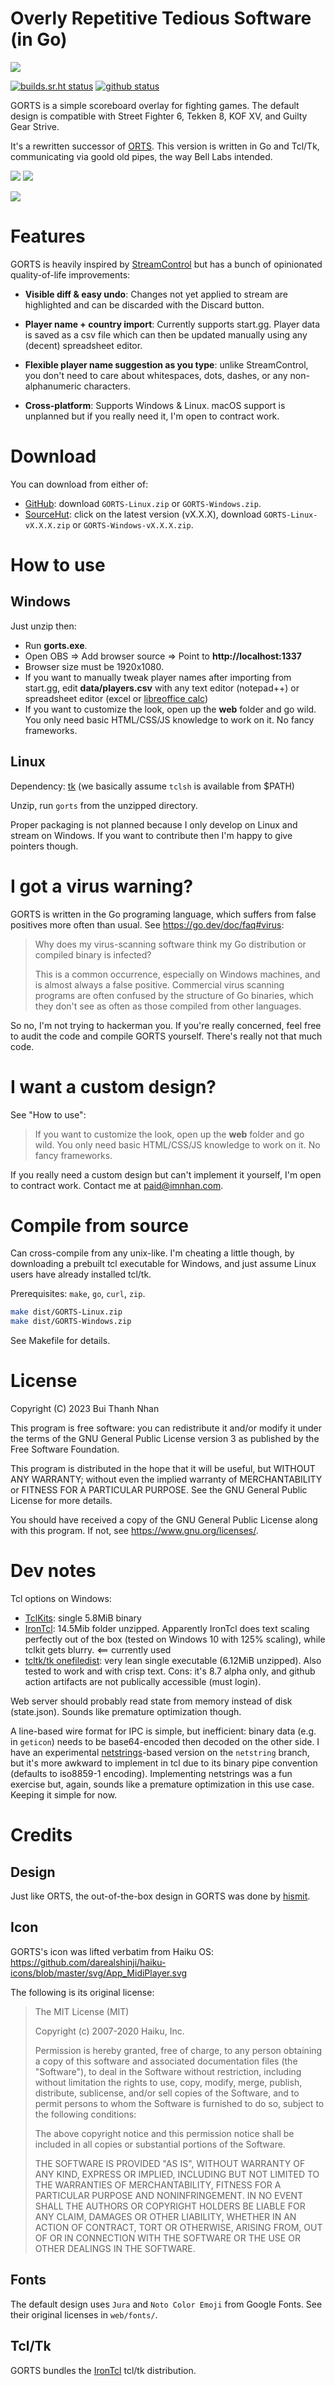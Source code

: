 # Overly Repetitive Tedious Software (in Go)

![](gorts.png)

[![builds.sr.ht status](https://builds.sr.ht/~nhanb/gorts/commits/master.svg)](https://builds.sr.ht/~nhanb/gorts/commits/master?)
[![github status](https://github.com/nhanb/gorts/actions/workflows/release.yml/badge.svg)](https://github.com/nhanb/gorts/actions/workflows/release.yml)

GORTS is a simple scoreboard overlay for fighting games. The default design is
compatible with Street Fighter 6, Tekken 8, KOF XV, and Guilty Gear Strive.

It's a rewritten successor of [ORTS][1]. This version is written in Go and
Tcl/Tk, communicating via goold old pipes, the way Bell Labs intended.

![](screenshots/tab1.png)
![](screenshots/tab2.png)

![](screenshots/gameplay.png)

# Features

GORTS is heavily inspired by [StreamControl](http://farpnut.net/streamcontrol/)
but has a bunch of opinionated quality-of-life improvements:

- **Visible diff & easy undo**: Changes not yet applied to stream are
  highlighted and can be discarded with the Discard button.

- **Player name + country import**: Currently supports start.gg.
  Player data is
  saved as a csv file which can then be updated manually using any (decent)
  spreadsheet editor.

- **Flexible player name suggestion as you type**: unlike StreamControl, you
  don't need to care about whitespaces, dots, dashes, or any non-alphanumeric
  characters.

- **Cross-platform**: Supports Windows & Linux. macOS support is unplanned but
  if you really need it, I'm open to contract work.

# Download

You can download from either of:

- [GitHub](https://github.com/nhanb/gorts/releases/latest): download
  `GORTS-Linux.zip` or `GORTS-Windows.zip`.
- [SourceHut](https://git.sr.ht/~nhanb/gorts/refs): click on the latest
  version (vX.X.X), download `GORTS-Linux-vX.X.X.zip` or
  `GORTS-Windows-vX.X.X.zip`.

# How to use

## Windows

Just unzip then:

- Run **gorts.exe**.
- Open OBS => Add browser source => Point to **http://localhost:1337**
- Browser size must be 1920x1080.
- If you want to manually tweak player names after importing from start.gg,
  edit **data/players.csv** with any text editor (notepad++) or spreadsheet
  editor (excel or [libreoffice calc][2])
- If you want to customize the look, open up the **web** folder and go wild.
  You only need basic HTML/CSS/JS knowledge to work on it. No fancy frameworks.

## Linux

Dependency: [tk](https://repology.org/project/tk/versions)
(we basically assume `tclsh` is available from $PATH)

Unzip, run `gorts` from the unzipped directory.

Proper packaging is not planned because I only develop on Linux and stream on
Windows. If you want to contribute then I'm happy to give pointers though.

# I got a virus warning?

GORTS is written in the Go programing language, which suffers from false
positives more often than usual. See <https://go.dev/doc/faq#virus>:

> Why does my virus-scanning software think my Go distribution or compiled
> binary is infected?
>
> This is a common occurrence, especially on Windows machines, and is almost
> always a false positive. Commercial virus scanning programs are often
> confused by the structure of Go binaries, which they don't see as often as
> those compiled from other languages.

So no, I'm not trying to hackerman you. If you're really concerned, feel free
to audit the code and compile GORTS yourself. There's really not that much
code.

# I want a custom design?

See "How to use":

> If you want to customize the look, open up the **web** folder and go wild.
> You only need basic HTML/CSS/JS knowledge to work on it. No fancy frameworks.

If you really need a custom design but can't implement it yourself, I'm open to
contract work. Contact me at <paid@imnhan.com>.

# Compile from source

Can cross-compile from any unix-like. I'm cheating a little though, by
downloading a prebuilt tcl executable for Windows, and just assume Linux users
have already installed tcl/tk.

Prerequisites: `make`, `go`, `curl`, `zip`.

```sh
make dist/GORTS-Linux.zip
make dist/GORTS-Windows.zip
```

See Makefile for details.

# License

Copyright (C) 2023 Bui Thanh Nhan

This program is free software: you can redistribute it and/or modify it under
the terms of the GNU General Public License version 3 as published by the Free
Software Foundation.

This program is distributed in the hope that it will be useful, but WITHOUT ANY
WARRANTY; without even the implied warranty of MERCHANTABILITY or FITNESS FOR A
PARTICULAR PURPOSE.  See the GNU General Public License for more details.

You should have received a copy of the GNU General Public License along with
this program.  If not, see <https://www.gnu.org/licenses/>.

# Dev notes

Tcl options on Windows:

- [TclKits](https://tclkits.rkeene.org/fossil/wiki/Downloads): single 5.8MiB
  binary
- [IronTcl](https://www.irontcl.com): 14.5Mib folder unzipped. Apparently
  IronTcl does text scaling perfectly out of the box (tested on Windows 10 with
  125% scaling), while tclkit gets blurry. <== currently used
- [tcltk/tk onefiledist][4]: very lean single executable (6.12MiB unzipped).
  Also tested to work and with crisp text. Cons: it's 8.7 alpha only, and
  github action artifacts are not publically accessible (must login).

Web server should probably read state from memory instead of disk (state.json).
Sounds like premature optimization though.

A line-based wire format for IPC is simple, but inefficient: binary data (e.g.
in `geticon`) needs to be base64-encoded then decoded on the other side. I have
an experimental [netstrings](https://cr.yp.to/proto/netstrings.txt)-based
version on the `netstring` branch, but it's more awkward to implement in tcl
due to its binary pipe convention (defaults to iso8859-1 encoding).
Implementing netstrings was a fun exercise but, again, sounds like a premature
optimization in this use case. Keeping it simple for now.

# Credits

## Design

Just like ORTS, the out-of-the-box design in GORTS was done by
[hismit](https://twitter.com/hismit3rd).

## Icon

GORTS's icon was lifted verbatim from Haiku OS:
https://github.com/darealshinji/haiku-icons/blob/master/svg/App_MidiPlayer.svg

The following is its original license:

> The MIT License (MIT)
>
> Copyright (c) 2007-2020 Haiku, Inc.
>
> Permission is hereby granted, free of charge, to any person obtaining a copy
> of this software and associated documentation files (the "Software"), to deal
> in the Software without restriction, including without limitation the rights
> to use, copy, modify, merge, publish, distribute, sublicense, and/or sell
> copies of the Software, and to permit persons to whom the Software is
> furnished to do so, subject to the following conditions:
>
> The above copyright notice and this permission notice shall be included in all
> copies or substantial portions of the Software.
>
> THE SOFTWARE IS PROVIDED "AS IS", WITHOUT WARRANTY OF ANY KIND, EXPRESS OR
> IMPLIED, INCLUDING BUT NOT LIMITED TO THE WARRANTIES OF MERCHANTABILITY,
> FITNESS FOR A PARTICULAR PURPOSE AND NONINFRINGEMENT. IN NO EVENT SHALL THE
> AUTHORS OR COPYRIGHT HOLDERS BE LIABLE FOR ANY CLAIM, DAMAGES OR OTHER
> LIABILITY, WHETHER IN AN ACTION OF CONTRACT, TORT OR OTHERWISE, ARISING FROM,
> OUT OF OR IN CONNECTION WITH THE SOFTWARE OR THE USE OR OTHER DEALINGS IN THE
> SOFTWARE.

## Fonts

The default design uses `Jura` and `Noto Color Emoji` from Google Fonts. See
their original licenses in `web/fonts/`.

## Tcl/Tk

GORTS bundles the [IronTcl][3] tcl/tk distribution.

[1]: https://github.com/nhanb/orts
[2]: https://www.libreoffice.org/discover/calc/
[3]: https://www.irontcl.com/index.html
[4]: https://github.com/tcltk/tk/actions/workflows/onefiledist.yml
